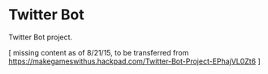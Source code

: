 # Twitter Bot

Twitter Bot project.

[ missing content as of 8/21/15, to be transferred from https://makegameswithus.hackpad.com/Twitter-Bot-Project-EPhajVL0Zt6 ]
